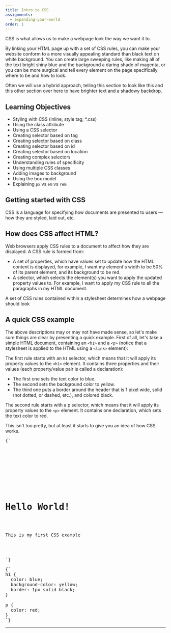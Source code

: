 ```yaml
---
title: Intro to CSS
assignments:
  - expanding-your-world
order: 1
---
```


CSS is what allows us to make a webpage look the way we want it to.

By linking your HTML page up with a set of CSS rules, you can make your website
conform to a more visually appealing standard than black text on white
background. You can create large sweeping rules, like making all of the text
bright shiny blue and the background a daring shade of magenta, or you can be
more surgical and tell every element on the page specifically where to be and
how to look.

Often we will use a hybrid approach, telling this section to look like this and
this other section over here to have brighter text and a shadowy backdrop.

## Learning Objectives

- Styling with CSS (inline; style tag; \*.css)
- Using the class attribute
- Using a CSS selector
- Creating selector based on tag
- Creating selector based on class
- Creating selector based on id
- Creating selector based on location
- Creating complex selectors
- Understanding rules of specificity
- Using multiple CSS classes
- Adding images to background
- Using the box model
- Explaining `px` vs `em` vs `rem`

## Getting started with CSS

CSS is a language for specifying how documents are presented to users — how they
are styled, laid out, etc.

## How does CSS affect HTML?

Web browsers apply CSS rules to a document to affect how they are displayed. A
CSS rule is formed from:

- A set of properties, which have values set to update how the HTML content is
  displayed, for example, I want my element's width to be 50% of its parent
  element, and its background to be red.
- A selector, which selects the element(s) you want to apply the updated
  property values to. For example, I want to apply my CSS rule to all the
  paragraphs in my HTML document.

A set of CSS rules contained within a stylesheet determines how a webpage should
look

## A quick CSS example

The above descriptions may or may not have made sense, so let's make sure things
are clear by presenting a quick example. First of all, let's take a simple HTML
document, containing an `<h1>` and a `<p>` (notice that a stylesheet is applied
to the HTML using a `<link>` element):

<CodePen>

The first rule starts with an `h1` selector, which means that it will apply its
property values to the `<h1>` element. It contains three properties and their
values (each property/value pair is called a declaration):

- The first one sets the text color to blue.
- The second sets the background color to yellow.
- The third one puts a border around the header that is 1 pixel wide, solid (not
  dotted, or dashed, etc.), and colored black.

The second rule starts with a p selector, which means that it will apply its
property values to the `<p>` element. It contains one declaration, which sets
the text color to red.

This isn't too pretty, but at least it starts to give you an idea of how CSS
works.

<pre data-lang='html'>
{`
<!DOCTYPE html>
<html>
  <head>
    <meta charset="utf-8" />
    <title>My CSS experiment</title>
    <link rel="stylesheet" href="style.css" />
  </head>
  <body>
    <h1>Hello World!</h1>
    <p>This is my first CSS example</p>
  </body>
</html>
`}
</pre>

<pre data-lang='css'>
{`
h1 {
  color: blue;
  background-color: yellow;
  border: 1px solid black;
}

p {
  color: red;
}
`}
</pre>

</CodePen>

---
